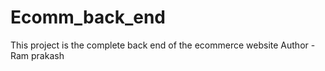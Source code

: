 # Ecomm_back_end
This project is the complete back end of the ecommerce website
Author - Ram prakash 
